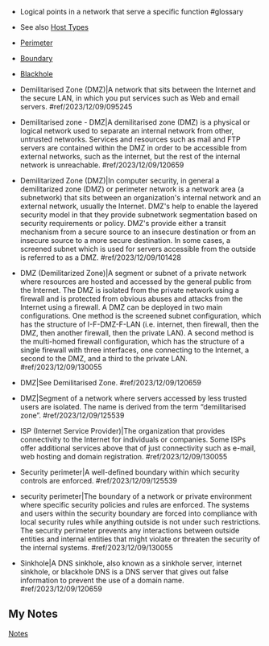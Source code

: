 - Logical points in a network that serve a specific function #glossary

- See also [Host Types](network-nodes.md)

- [Perimeter](perimeter.md)
- [Boundary](boundary.md)
- [Blackhole](blackhole.md)
- Demilitarised Zone (DMZ)|A network that sits between the Internet and the secure LAN, in which you put services such as Web and email servers. #ref/2023/12/09/095245
- Demilitarised zone - DMZ|A demilitarised zone (DMZ) is a physical or logical network used to separate an internal network from other, untrusted networks. Services and resources such as mail and FTP servers are contained within the DMZ in order to be accessible from external networks, such as the internet, but the rest of the internal network is unreachable.  #ref/2023/12/09/120659
- Demilitarized Zone (DMZ)|In computer security, in general a demilitarized zone (DMZ) or perimeter network is a network area (a subnetwork) that sits between an organization's internal network and an external network, usually the Internet. DMZ's help to enable the layered security model in that they provide subnetwork segmentation based on security requirements or policy. DMZ's provide either a transit mechanism from a secure source to an insecure destination or from an insecure source to a more secure destination. In some cases, a screened subnet which is used for servers accessible from the outside is referred to as a DMZ. #ref/2023/12/09/101428
- DMZ (Demilitarized Zone)|A segment or subnet of a private network where resources are hosted and accessed by the general public from the Internet. The DMZ is isolated from the private network using a firewall and is protected from obvious abuses and attacks from the Internet using a firewall. A DMZ can be deployed in two main configurations. One method is the screened subnet configuration, which has the structure of I-F-DMZ-F-LAN (i.e. internet, then firewall, then the DMZ, then another firewall, then the private LAN). A second method is the multi-homed firewall configuration, which has the structure of a single firewall with three interfaces, one connecting to the Internet, a second to the DMZ, and a third to the private LAN. #ref/2023/12/09/130055
- DMZ|See Demilitarised Zone. #ref/2023/12/09/120659
- DMZ|Segment of a network where servers accessed by less trusted users are isolated. The name is derived from the term “demilitarised zone”. #ref/2023/12/09/125539
- ISP (Internet Service Provider)|The organization that provides connectivity to the Internet for individuals or companies. Some ISPs offer additional services above that of just connectivity such as e-mail, web hosting and domain registration. #ref/2023/12/09/130055
- Security perimeter|A well-defined boundary within which security controls are enforced. #ref/2023/12/09/125539
- security perimeter|The boundary of a network or private environment where specific security policies and rules are enforced. The systems and users within the security boundary are forced into compliance with local security rules while anything outside is not under such restrictions. The security perimeter prevents any interactions between outside entities and internal entities that might violate or threaten the security of the internal systems. #ref/2023/12/09/130055
- Sinkhole|A DNS sinkhole, also known as a sinkhole server, internet sinkhole, or blackhole DNS is a DNS server that gives out false information to prevent the use of a domain name. #ref/2023/12/09/120659
## My Notes
[Notes](mynotes/network-locations-notes.md)

